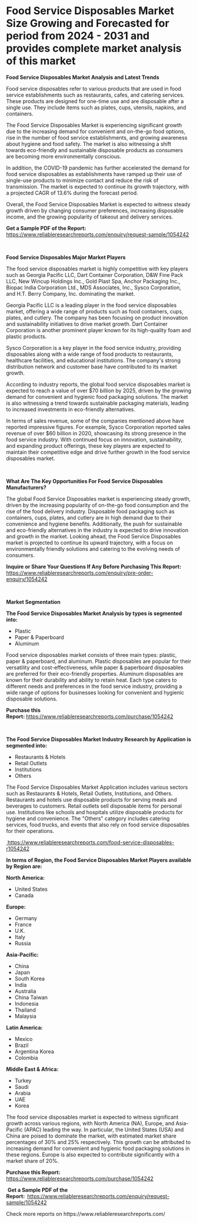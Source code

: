 <p><h1>Food Service Disposables Market Size Growing and Forecasted for period from 2024 - 2031 and provides complete market analysis of this market</h1></p><p><strong>Food Service Disposables Market Analysis and Latest Trends</strong></p>
<p><p>Food service disposables refer to various products that are used in food service establishments such as restaurants, cafes, and catering services. These products are designed for one-time use and are disposable after a single use. They include items such as plates, cups, utensils, napkins, and containers.</p><p>The Food Service Disposables Market is experiencing significant growth due to the increasing demand for convenient and on-the-go food options, rise in the number of food service establishments, and growing awareness about hygiene and food safety. The market is also witnessing a shift towards eco-friendly and sustainable disposable products as consumers are becoming more environmentally conscious.</p><p>In addition, the COVID-19 pandemic has further accelerated the demand for food service disposables as establishments have ramped up their use of single-use products to minimize contact and reduce the risk of transmission. The market is expected to continue its growth trajectory, with a projected CAGR of 13.6% during the forecast period.</p><p>Overall, the Food Service Disposables Market is expected to witness steady growth driven by changing consumer preferences, increasing disposable income, and the growing popularity of takeout and delivery services.</p></p>
<p><strong>Get a Sample PDF of the Report:&nbsp;</strong> <a href="https://www.reliableresearchreports.com/enquiry/request-sample/1054242">https://www.reliableresearchreports.com/enquiry/request-sample/1054242</a></p>
<p>&nbsp;</p>
<p><strong>Food Service Disposables Major Market Players</strong></p>
<p><p>The food service disposables market is highly competitive with key players such as Georgia Pacific LLC, Dart Container Corporation, D&W Fine Pack LLC, New Wincup Holdings Inc., Gold Plast Spa, Anchor Packaging Inc., Biopac India Corporation Ltd., MDS Associates, Inc., Sysco Corporation, and H.T. Berry Company, Inc. dominating the market.</p><p>Georgia Pacific LLC is a leading player in the food service disposables market, offering a wide range of products such as food containers, cups, plates, and cutlery. The company has been focusing on product innovation and sustainability initiatives to drive market growth. Dart Container Corporation is another prominent player known for its high-quality foam and plastic products.</p><p>Sysco Corporation is a key player in the food service industry, providing disposables along with a wide range of food products to restaurants, healthcare facilities, and educational institutions. The company's strong distribution network and customer base have contributed to its market growth.</p><p>According to industry reports, the global food service disposables market is expected to reach a value of over $70 billion by 2025, driven by the growing demand for convenient and hygienic food packaging solutions. The market is also witnessing a trend towards sustainable packaging materials, leading to increased investments in eco-friendly alternatives.</p><p>In terms of sales revenue, some of the companies mentioned above have reported impressive figures. For example, Sysco Corporation reported sales revenue of over $60 billion in 2020, showcasing its strong presence in the food service industry. With continued focus on innovation, sustainability, and expanding product offerings, these key players are expected to maintain their competitive edge and drive further growth in the food service disposables market.</p></p>
<p>&nbsp;</p>
<p><strong>What Are The Key Opportunities For Food Service Disposables Manufacturers?</strong></p>
<p><p>The global Food Service Disposables market is experiencing steady growth, driven by the increasing popularity of on-the-go food consumption and the rise of the food delivery industry. Disposable food packaging such as containers, cups, plates, and cutlery are in high demand due to their convenience and hygiene benefits. Additionally, the push for sustainable and eco-friendly alternatives in the industry is expected to drive innovation and growth in the market. Looking ahead, the Food Service Disposables market is projected to continue its upward trajectory, with a focus on environmentally friendly solutions and catering to the evolving needs of consumers.</p></p>
<p><strong>Inquire or Share Your Questions If Any Before Purchasing This Report:</strong> <a href="https://www.reliableresearchreports.com/enquiry/pre-order-enquiry/1054242">https://www.reliableresearchreports.com/enquiry/pre-order-enquiry/1054242</a></p>
<p>&nbsp;</p>
<p><strong>Market Segmentation</strong></p>
<p><strong>The Food Service Disposables Market Analysis by types is segmented into:</strong></p>
<p><ul><li>Plastic</li><li>Paper & Paperboard</li><li>Aluminum</li></ul></p>
<p><p>Food service disposables market consists of three main types: plastic, paper & paperboard, and aluminum. Plastic disposables are popular for their versatility and cost-effectiveness, while paper & paperboard disposables are preferred for their eco-friendly properties. Aluminum disposables are known for their durability and ability to retain heat. Each type caters to different needs and preferences in the food service industry, providing a wide range of options for businesses looking for convenient and hygienic disposable solutions.</p></p>
<p><strong>Purchase this Report:&nbsp;</strong><a href="https://www.reliableresearchreports.com/purchase/1054242">https://www.reliableresearchreports.com/purchase/1054242</a></p>
<p>&nbsp;</p>
<p><strong>The Food Service Disposables Market Industry Research by Application is segmented into:</strong></p>
<p><ul><li>Restaurants & Hotels</li><li>Retail Outlets</li><li>Institutions</li><li>Others</li></ul></p>
<p><p>The Food Service Disposables Market Application includes various sectors such as Restaurants & Hotels, Retail Outlets, Institutions, and Others. Restaurants and hotels use disposable products for serving meals and beverages to customers. Retail outlets sell disposable items for personal use. Institutions like schools and hospitals utilize disposable products for hygiene and convenience. The "Others" category includes catering services, food trucks, and events that also rely on food service disposables for their operations.</p></p>
<p><a href="https://www.reliableresearchreports.com/food-service-disposables-r1054242">&nbsp;https://www.reliableresearchreports.com/food-service-disposables-r1054242</a></p>
<p><strong>In terms of Region, the Food Service Disposables Market Players available by Region are:</strong></p>
<p>
    <p> <strong> North America: </strong>
        <ul>
            <li>United States</li>
            <li>Canada</li>
        </ul>
        </p> 
    <p> <strong> Europe: </strong>
        <ul>
            <li>Germany</li>
            <li>France</li>
            <li>U.K.</li>
            <li>Italy</li>
            <li>Russia</li>
        </ul>
        </p> 
    <p> <strong> Asia-Pacific: </strong>
        <ul>
            <li>China</li>
            <li>Japan</li>
            <li>South Korea</li>
            <li>India</li>
            <li>Australia</li>
            <li>China Taiwan</li>
            <li>Indonesia</li>
            <li>Thailand</li>
            <li>Malaysia</li>
        </ul>
        </p> 
    <p> <strong> Latin America: </strong>
        <ul>
            <li>Mexico</li>
            <li>Brazil</li>
            <li>Argentina Korea</li>
            <li>Colombia</li>
        </ul>
        </p> 
    <p> <strong> Middle East & Africa: </strong>
        <ul>
            <li>Turkey</li>
            <li>Saudi</li>
            <li>Arabia</li>
            <li>UAE</li>
            <li>Korea</li>
        </ul>
    </p>
    </p>
<p><p>The food service disposables market is expected to witness significant growth across various regions, with North America (NA), Europe, and Asia-Pacific (APAC) leading the way. In particular, the United States (USA) and China are poised to dominate the market, with estimated market share percentages of 30% and 25% respectively. This growth can be attributed to increasing demand for convenient and hygienic food packaging solutions in these regions. Europe is also expected to contribute significantly with a market share of 20%.</p></p>
<p><strong>Purchase this Report: </strong><a href="https://www.reliableresearchreports.com/purchase/1054242">https://www.reliableresearchreports.com/purchase/1054242</a></p>
<p>&nbsp;<strong>Get a Sample PDF of the Report:&nbsp;&nbsp;</strong><a href="https://www.reliableresearchreports.com/enquiry/request-sample/1054242">https://www.reliableresearchreports.com/enquiry/request-sample/1054242</a></p>
<p><strong></strong></p>
<p>Check more reports on https://www.reliableresearchreports.com/</p>